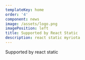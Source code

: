 ```yaml
---
templateKey: home
order: '4'
component: news
image: /assets/logo.png
imagePosition: left
title: Supported by React Static
description: react static myriota
---
```

Supported by react static
